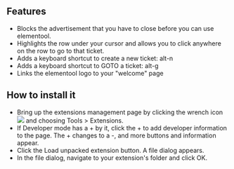 Features
--------
 * Blocks the advertisement that you have to close before you can use elementool.
 * Highlights the row under your cursor and allows you to click anywhere on the row to go to that ticket.
 * Adds a keyboard shortcut to create a new ticket: alt-n
 * Adds a keyboard shortcut to GOTO a ticket: alt-g
 * Links the elementool logo to your "welcome" page


How to install it
-----------------
 * Bring up the extensions management page by clicking the wrench icon <img
   src="http://code.google.com/chrome/extensions/images/toolsmenu.gif" /> and
   choosing Tools > Extensions.
 * If Developer mode has a + by it, click the + to add developer information to
   the page. The + changes to a -, and more buttons and information appear.
 * Click the Load unpacked extension button. A file dialog appears.
 * In the file dialog, navigate to your extension's folder and click OK.